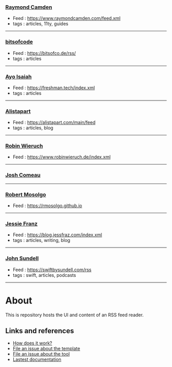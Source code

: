 ### [Raymond Camden](https://www.raymondcamden.com)  
- Feed :  https://www.raymondcamden.com/feed.xml   
- tags : articles, 11ty, guides
-----
### [bitsofcode](https://bitsofco.de)
- Feed : https://bitsofco.de/rss/
- tags : articles
-----
### [Ayo Isaiah](https://freshman.tech)
- Feed : https://freshman.tech/index.xml
- tags : articles
-----
### [Alistapart](https://alistapart.com)
- Feed : https://alistapart.com/main/feed
- tags : articles, blog
-----
### [Robin Wieruch](https://www.robinwieruch.de)
- Feed : https://www.robinwieruch.de/index.xml
-----
### [Josh Comeau](https://www.joshwcomeau.com)
-----
### [Robert Mosolgo](https://rmosolgo.github.io)
- Feed : https://rmosolgo.github.io
-----
### [Jessie Franz](https://blog.jessfraz.com)
- Feed : https://blog.jessfraz.com/index.xml
- tags : articles, writing, blog
-----
### [John Sundell](https://www.swiftbysundell.com)
- Feed : https://swiftbysundell.com/rss
- tags : swift, articles, podcasts
-----
# About

This is repository hosts the UI and content of an RSS feed reader.

## Links and references

- [How does it work?](https://github.com/osmoscraft/osmosfeed#osmosfeed)
- [File an issue about the template](https://github.com/osmoscraft/osmosfeed-template)
- [File an issue about the tool](https://github.com/osmoscraft/osmosfeed)
- [Lastest documentation](https://github.com/osmoscraft/osmosfeed)
